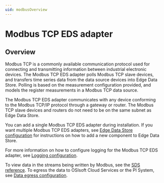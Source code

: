 ```yaml
---
uid: modbusOverview
---
```


# Modbus TCP EDS adapter

## Overview

Modbus TCP is a commonly available communication protocol used for connecting and transmitting information between industrial electronic devices. The Modbus TCP EDS adapter polls Modbus TCP slave devices, and transfers time series data from the data source devices into Edge Data Store. Polling is based on the measurement configuration provided, and models the register measurements in a Modbus TCP data source.

The Modbus TCP EDS adapter communicates with any device conforming to the Modbus TCP/IP protocol through a gateway or router. The Modbus TCP slave devices and routers do not need to be on the same subnet as Edge Data Store.

You can add a single Modbus TCP EDS adapter during installation. If you want multiple Modbus TCP EDS adapters, see [Edge Data Store configuration](xref:EdgeDataStoreConfiguration) for instructions on how to add a new component to Edge Data Store. 

For more information on how to configure logging for the Modbus TCP EDS adapter, see [Logging configuration](xref:LoggingConfiguration).

To view data in the streams being written by Modbus, see the [SDS reference](xref:sdsOverview).  To egress the data to OSIsoft Cloud Services or the PI System, see [Data egress configuration](xref:egress).
